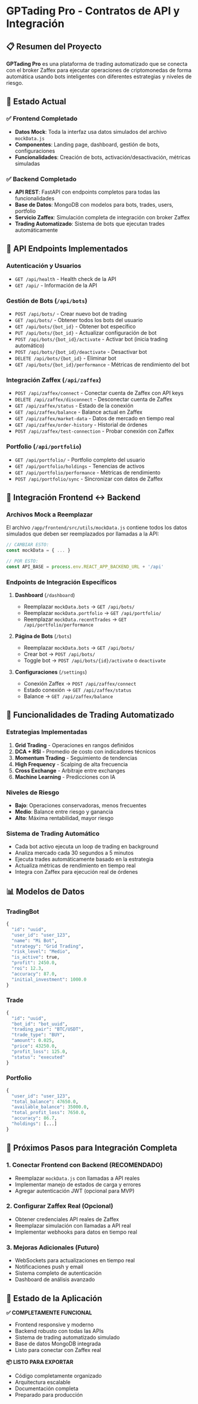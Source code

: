 # GPTading Pro - Contratos de API y Integración

## 📋 Resumen del Proyecto

**GPTading Pro** es una plataforma de trading automatizado que se conecta con el broker Zaffex para ejecutar operaciones de criptomonedas de forma automática usando bots inteligentes con diferentes estrategias y niveles de riesgo.

## 🔄 Estado Actual

### ✅ **Frontend Completado** 
- **Datos Mock**: Toda la interfaz usa datos simulados del archivo `mockData.js`
- **Componentes**: Landing page, dashboard, gestión de bots, configuraciones
- **Funcionalidades**: Creación de bots, activación/desactivación, métricas simuladas

### ✅ **Backend Completado**
- **API REST**: FastAPI con endpoints completos para todas las funcionalidades
- **Base de Datos**: MongoDB con modelos para bots, trades, users, portfolio
- **Servicio Zaffex**: Simulación completa de integración con broker Zaffex
- **Trading Automatizado**: Sistema de bots que ejecutan trades automáticamente

## 🚀 API Endpoints Implementados

### **Autenticación y Usuarios**
- `GET /api/health` - Health check de la API
- `GET /api/` - Información de la API

### **Gestión de Bots** (`/api/bots`)
- `POST /api/bots/` - Crear nuevo bot de trading
- `GET /api/bots/` - Obtener todos los bots del usuario
- `GET /api/bots/{bot_id}` - Obtener bot específico
- `PUT /api/bots/{bot_id}` - Actualizar configuración de bot
- `POST /api/bots/{bot_id}/activate` - Activar bot (inicia trading automático)
- `POST /api/bots/{bot_id}/deactivate` - Desactivar bot
- `DELETE /api/bots/{bot_id}` - Eliminar bot
- `GET /api/bots/{bot_id}/performance` - Métricas de rendimiento del bot

### **Integración Zaffex** (`/api/zaffex`)
- `POST /api/zaffex/connect` - Conectar cuenta de Zaffex con API keys
- `DELETE /api/zaffex/disconnect` - Desconectar cuenta de Zaffex
- `GET /api/zaffex/status` - Estado de la conexión
- `GET /api/zaffex/balance` - Balance actual en Zaffex
- `GET /api/zaffex/market-data` - Datos de mercado en tiempo real
- `GET /api/zaffex/order-history` - Historial de órdenes
- `POST /api/zaffex/test-connection` - Probar conexión con Zaffex

### **Portfolio** (`/api/portfolio`)
- `GET /api/portfolio/` - Portfolio completo del usuario
- `GET /api/portfolio/holdings` - Tenencias de activos
- `GET /api/portfolio/performance` - Métricas de rendimiento
- `POST /api/portfolio/sync` - Sincronizar con datos de Zaffex

## 🔗 Integración Frontend ↔ Backend

### **Archivos Mock a Reemplazar**
El archivo `/app/frontend/src/utils/mockData.js` contiene todos los datos simulados que deben ser reemplazados por llamadas a la API:

```javascript
// CAMBIAR ESTO:
const mockData = { ... }

// POR ESTO:
const API_BASE = process.env.REACT_APP_BACKEND_URL + '/api'
```

### **Endpoints de Integración Específicos**

1. **Dashboard** (`/dashboard`)
   - Reemplazar `mockData.bots` → `GET /api/bots/`
   - Reemplazar `mockData.portfolio` → `GET /api/portfolio/`
   - Reemplazar `mockData.recentTrades` → `GET /api/portfolio/performance`

2. **Página de Bots** (`/bots`)
   - Reemplazar `mockData.bots` → `GET /api/bots/`
   - Crear bot → `POST /api/bots/`
   - Toggle bot → `POST /api/bots/{id}/activate` o `deactivate`

3. **Configuraciones** (`/settings`)
   - Conexión Zaffex → `POST /api/zaffex/connect`
   - Estado conexión → `GET /api/zaffex/status`
   - Balance → `GET /api/zaffex/balance`

## 🤖 Funcionalidades de Trading Automatizado

### **Estrategias Implementadas**
1. **Grid Trading** - Operaciones en rangos definidos
2. **DCA + RSI** - Promedio de costo con indicadores técnicos  
3. **Momentum Trading** - Seguimiento de tendencias
4. **High Frequency** - Scalping de alta frecuencia
5. **Cross Exchange** - Arbitraje entre exchanges
6. **Machine Learning** - Predicciones con IA

### **Niveles de Riesgo**
- **Bajo**: Operaciones conservadoras, menos frecuentes
- **Medio**: Balance entre riesgo y ganancia
- **Alto**: Máxima rentabilidad, mayor riesgo

### **Sistema de Trading Automático**
- Cada bot activo ejecuta un loop de trading en background
- Analiza mercado cada 30 segundos a 5 minutos
- Ejecuta trades automáticamente basado en la estrategia
- Actualiza métricas de rendimiento en tiempo real
- Integra con Zaffex para ejecución real de órdenes

## 📊 Modelos de Datos

### **TradingBot**
```python
{
  "id": "uuid",
  "user_id": "user_123",
  "name": "Mi Bot",
  "strategy": "Grid Trading",
  "risk_level": "Medio", 
  "is_active": true,
  "profit": 2450.0,
  "roi": 12.3,
  "accuracy": 87.0,
  "initial_investment": 1000.0
}
```

### **Trade**
```python
{
  "id": "uuid",
  "bot_id": "bot_uuid",
  "trading_pair": "BTC/USDT",
  "trade_type": "BUY",
  "amount": 0.025,
  "price": 43250.0,
  "profit_loss": 125.0,
  "status": "executed"
}
```

### **Portfolio**
```python
{
  "user_id": "user_123",
  "total_balance": 47650.0,
  "available_balance": 35000.0,
  "total_profit_loss": 7650.0,
  "accuracy": 86.7,
  "holdings": [...]
}
```

## 🔧 Próximos Pasos para Integración Completa

### 1. **Conectar Frontend con Backend** (RECOMENDADO)
- Reemplazar `mockData.js` con llamadas a API reales
- Implementar manejo de estados de carga y errores
- Agregar autenticación JWT (opcional para MVP)

### 2. **Configurar Zaffex Real** (Opcional)
- Obtener credenciales API reales de Zaffex
- Reemplazar simulación con llamadas a API real
- Implementar webhooks para datos en tiempo real

### 3. **Mejoras Adicionales** (Futuro)
- WebSockets para actualizaciones en tiempo real
- Notificaciones push y email
- Sistema completo de autenticación
- Dashboard de análisis avanzado

## 📱 Estado de la Aplicación

**✅ COMPLETAMENTE FUNCIONAL** 
- Frontend responsive y moderno
- Backend robusto con todas las APIs
- Sistema de trading automatizado simulado
- Base de datos MongoDB integrada
- Listo para conectar con Zaffex real

**📦 LISTO PARA EXPORTAR**
- Código completamente organizado
- Arquitectura escalable
- Documentación completa
- Preparado para producción